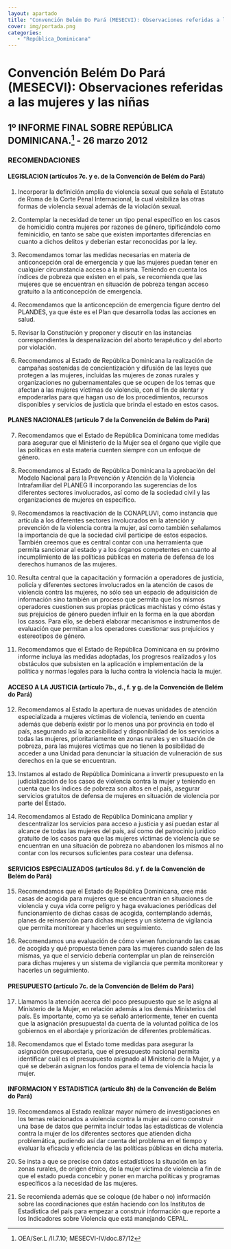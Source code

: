 ```yaml
---
layout: apartado
title: "Convención Belém Do Pará (MESECVI): Observaciones referidas a las mujeres y las niñas"
cover: img/portada.png
categories:
   - "República_Dominicana"
---
```

# Convención Belém Do Pará (MESECVI): Observaciones referidas a las mujeres y las niñas

## 1º INFORME FINAL SOBRE REPÚBLICA DOMINICANA.[^836] - 26 marzo 2012

### RECOMENDACIONES

#### LEGISLACION (artículos 7c. y e. de la Convención de Belém do Pará)

1. Incorporar la definición amplia de violencia sexual que señala el
Estatuto de Roma de la Corte Penal Internacional, la cual visibiliza las
otras formas de violencia sexual además de la violación sexual.

2. Contemplar la necesidad de tener un tipo penal específico en los casos
de homicidio contra mujeres por razones de género, tipificándolo como
feminicidio, en tanto se sabe que existen importantes diferencias en cuanto
a dichos delitos y deberían estar reconocidas por la ley.

3. Recomendamos tomar las medidas necesarias en materia de anticoncepción
oral de emergencia y que las mujeres puedan tener en cualquier
circunstancia acceso a la misma. Teniendo en cuenta los índices de pobreza
que existen en el país, se recomienda que las mujeres que se encuentran en
situación de pobreza tengan acceso gratuito a la anticoncepción de
emergencia.

4. Recomendamos que la anticoncepción de emergencia figure dentro del
PLANDES, ya que éste es el Plan que desarrolla todas las acciones en salud.

5. Revisar la Constitución y proponer y discutir en las instancias
correspondientes la despenalización del aborto terapéutico y del aborto por
violación.

6. Recomendamos al Estado de República Dominicana la realización de
campañas sostenidas de concientización y difusión de las leyes que protegen
a las mujeres, incluidas las mujeres de zonas rurales y organizaciones no
gubernamentales que se ocupen de los temas que afectan a las mujeres
víctimas de violencia, con el fin de alentar y empoderarlas para que hagan
uso de los procedimientos, recursos disponibles y servicios de justicia que
brinda el estado en estos casos.

#### PLANES NACIONALES (artículo 7 de la Convención de Belém do Pará)

7. Recomendamos que el Estado de República Dominicana tome medidas para
asegurar que el Ministerio de la Mujer sea el órgano que vigile que las
políticas en esta materia cuenten siempre con un enfoque de género.

8. Recomendamos al Estado de República Dominicana la aprobación del Modelo
Nacional para la Prevención y Atención de la Violencia Intrafamiliar del
PLANEG II incorporando las sugerencias de los diferentes sectores
involucrados, así como de la sociedad civil y las organizaciones de mujeres
en específico.

9. Recomendamos la reactivación de la CONAPLUVI, como instancia que
articula a los diferentes sectores involucrados en la atención y prevención
de la violencia contra la mujer, así como también señalamos la importancia
de que la sociedad civil participe de estos espacios. También creemos que
es central contar con una herramienta que permita sancionar al estado y a
los órganos competentes en cuanto al incumplimiento de las políticas
públicas en materia de defensa de los derechos humanos de las mujeres.

10. Resulta central que la capacitación y formación a operadores de
justicia, policía y diferentes sectores involucrados en la atención de
casos de violencia contra las mujeres, no sólo sea un espacio de
adquisición de información sino también un proceso que permita que los
mismos operadores cuestionen sus propias prácticas machistas y cómo éstas y
sus prejuicios de género pueden influir en la forma en la que abordan los
casos. Para ello, se deberá elaborar mecanismos e instrumentos de
evaluación que permitan a los operadores cuestionar sus prejuicios y
estereotipos de género.

11. Recomendamos que el Estado de República Dominicana en su próximo
informe incluya las medidas adoptadas, los progresos realizados y los
obstáculos que subsisten en la aplicación e implementación de la política y
normas legales para la lucha contra la violencia hacia la mujer.

#### ACCESO A LA JUSTICIA (artículo 7b., d., f. y g. de la Convención de Belém do Pará)

12. Recomendamos al Estado la apertura de nuevas unidades de atención
especializada a mujeres víctimas de violencia, teniendo en cuenta además
que debería existir por lo menos una por provincia en todo el país,
asegurando así la accesibilidad y disponibilidad de los servicios a todas
las mujeres, prioritariamente en zonas rurales y en situación de pobreza,
para las mujeres víctimas que no tienen la posibilidad de acceder a una
Unidad para denunciar la situación de vulneración de sus derechos en la que
se encuentran.

13. Instamos al estado de República Dominicana a invertir presupuesto en la
judicialización de los casos de violencia contra la mujer y teniendo en
cuenta que los índices de pobreza son altos en el país, asegurar servicios
gratuitos de defensa de mujeres en situación de violencia por parte del
Estado.

14. Recomendamos al Estado de República Dominicana ampliar y descentralizar
los servicios para acceso a justicia y así puedan estar al alcance de todas
las mujeres del país, así como del patrocinio jurídico gratuito de los
casos para que las mujeres víctimas de violencia que se encuentran en una
situación de pobreza no abandonen los mismos al no contar con los recursos
suficientes para costear una defensa.

#### SERVICIOS ESPECIALIZADOS (artículos 8d. y f. de la Convención de Belém do Pará)

15. Recomendamos que el Estado de República Dominicana, cree más casas de
acogida para mujeres que se encuentran en situaciones de violencia y cuya
vida corre peligro y haga evaluaciones periódicas del funcionamiento de
dichas casas de acogida, contemplando además, planes de reinserción para
dichas mujeres y un sistema de vigilancia que permita monitorear y hacerles
un seguimiento.

16. Recomendamos una evaluación de cómo vienen funcionando las casas de
acogida y qué propuesta tienen para las mujeres cuando salen de las mismas,
ya que el servicio debería contemplar un plan de reinserción para dichas
mujeres y un sistema de vigilancia que permita monitorear y hacerles un
seguimiento.

#### PRESUPUESTO (artículo 7c. de la Convención de Belém do Pará)

17. Llamamos la atención acerca del poco presupuesto que se le asigna al
Ministerio de la Mujer, en relación además a los demás Ministerios del
país. Es importante, como ya se señaló anteriormente, tener en cuenta que
la asignación presupuestal da cuenta de la voluntad política de los
gobiernos en el abordaje y priorización de diferentes problemáticas.

18. Recomendamos que el Estado tome medidas para asegurar la asignación
presupuestaria, que el presupuesto nacional permita identificar cuál es el
presupuesto asignado al Ministerio de la Mujer, y a qué se deberán asignan
los fondos para el tema de violencia hacia la mujer.

#### INFORMACION Y ESTADISTICA (artículo 8h) de la Convención de Belém do Pará)

19. Recomendamos al Estado realizar mayor número de investigaciones en los
temas relacionados a violencia contra la mujer así como construir una base
de datos que permita incluir todas las estadísticas de violencia contra la
mujer de los diferentes sectores que atienden dicha problemática, pudiendo
así dar cuenta del problema en el tiempo y evaluar la eficacia y eficiencia
de las políticas públicas en dicha materia.

20. Se insta a que se precise con datos estadísticos la situación en las
zonas rurales, de origen étnico, de la mujer víctima de violencia a fin de
que el estado pueda concebir y poner en marcha políticas y programas
específicos a la necesidad de las mujeres.

21. Se recomienda además que se coloque (de haber o no) información sobre
las coordinaciones que están haciendo con los Institutos de Estadística del
país para empezar a construir información que reporte a los Indicadores
sobre Violencia que está manejando CEPAL.

[^836]: OEA/Ser.L /II.7.10; MESECVI-IV/doc.87/12

